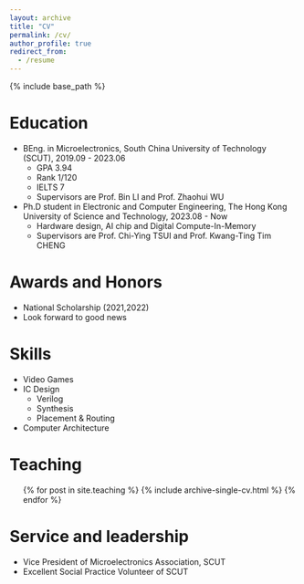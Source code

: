 ```yaml
---
layout: archive
title: "CV"
permalink: /cv/
author_profile: true
redirect_from:
  - /resume
---
```


{% include base_path %}

Education
======
* BEng. in Microelectronics, South China University of Technology (SCUT), 2019.09 - 2023.06
  * GPA    3.94
  * Rank   1/120
  * IELTS  7
  * Supervisors are Prof. Bin LI and Prof. Zhaohui WU
* Ph.D student in Electronic and Computer Engineering, The Hong Kong University of Science and Technology, 2023.08 - Now
  * Hardware design, AI chip and Digital Compute-In-Memory
  * Supervisors are Prof. Chi-Ying TSUI and Prof. Kwang-Ting Tim CHENG

Awards and Honors
======
* National Scholarship (2021,2022)
* Look forward to good news

  
Skills
======
* Video Games
* IC Design
  * Verilog
  * Synthesis
  * Placement & Routing
* Computer Architecture

  
Teaching
======
  <ul>{% for post in site.teaching %}
    {% include archive-single-cv.html %}
  {% endfor %}</ul>
  
Service and leadership
======
* Vice President of Microelectronics Association, SCUT
* Excellent Social Practice Volunteer of SCUT
